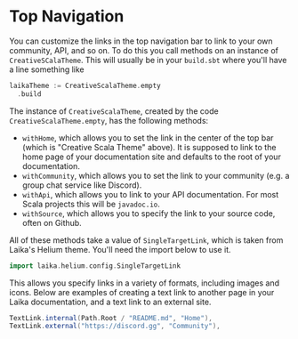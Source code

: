 # Top Navigation

You can customize the links in the top navigation bar to link to your own community, API, and so on. To do this you call methods on an instance of `CreativeSCalaTheme`. This will usually be in your `build.sbt` where you'll have a line something like

```scala
laikaTheme := CreativeScalaTheme.empty
  .build
```

The instance of `CreativeScalaTheme`, created by the code `CreativeScalaTheme.empty`, has the following methods:

- `withHome`, which allows you to set the link in the center of the top bar (which is "Creative Scala Theme" above). It is supposed to link to the home page of your documentation site and defaults to the root of your documentation.
- `withCommunity`, which allows you to set the link to your community (e.g. a group chat service like Discord).
- `withApi`, which allows you to link to your API documentation. For most Scala projects this will be `javadoc.io`.
- `withSource`, which allows you to specify the link to your source code, often on Github.

All of these methods take a value of `SingleTargetLink`, which is taken from Laika's Helium theme. You'll need the import below to use it.

```scala
import laika.helium.config.SingleTargetLink
```

This allows you specify links in a variety of formats, including images and icons. Below are examples of creating a text link to another page in your Laika documentation, and a text link to an external site.

```scala
TextLink.internal(Path.Root / "README.md", "Home"),
TextLink.external("https://discord.gg", "Community"),
```
